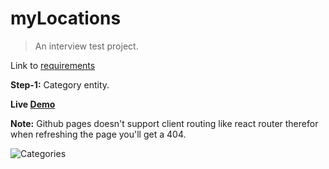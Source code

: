 # myLocations
> An interview test project.

Link to [requirements](https://drive.google.com/file/d/1mS_QGfTcY5Tpqo_78V-gCJSCThfjczIN/view?usp=sharing)

**Step-1:** Category entity.

**Live [Demo](https://nadavshaar.github.io/myLocations/)** 

**Note:** Github pages doesn't support client routing like react router therefor when refreshing the page you'll get a 404.

![Categories](https://user-images.githubusercontent.com/8030614/95834903-3d2a8280-0d46-11eb-9ce7-e59273638a4c.gif)
